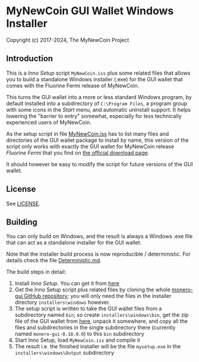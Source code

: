 # MyNewCoin GUI Wallet Windows Installer #

Copyright (c) 2017-2024, The MyNewCoin Project

## Introduction ##

This is a *Inno Setup* script `MyNewCoin.iss` plus some related files
that allows you to build a standalone Windows installer (.exe) for
the GUI wallet that comes with the Fluorine Fermi release of MyNewCoin.

This turns the GUI wallet into a more or less standard Windows program,
by default installed into a subdirectory of `C:\Program Files`, a
program group with some icons in the *Start* menu, and automatic
uninstall support. It helps lowering the "barrier to entry"
somewhat, especially for less technically experienced users of
MyNewCoin.

As the setup script in file [MyNewCoin.iss](MyNewCoin.iss) has to list many
files and directories of the GUI wallet package to install by name,
this version of the script only works with exactly the GUI wallet
for MyNewCoin release *Fluorine Fermi* that you find on
[the official download page](https://getmonero.org/downloads/).

It should however be easy to modify the script for future
versions of the GUI wallet.

## License ##

See [LICENSE](LICENSE).

## Building ##

You can only build on Windows, and the result is always a
Windows .exe file that can act as a standalone installer for the
GUI wallet.

Note that the installer build process is now reproducible / deterministic. For details check the file [Deterministic.md](Deterministic.md).

The build steps in detail:

1. Install *Inno Setup*. You can get it from [here](http://www.jrsoftware.org/isdl.php)
2. Get the Inno Setup script plus related files by cloning the whole [monero-gui GitHub repository](https://github.com/monero-project/monero-gui); you will only need the files in the installer directory `installers\windows` however.
3. The setup script is written to take the GUI wallet files from a subdirectory named `bin`; so create `installers\windows\bin`, get the zip file of the GUI wallet from [here](https://getmonero.org/downloads/), unpack it somewhere, and copy all the files and subdirectories in the single subdirectory there (currently named `monero-gui-0.18.0.0`) to this `bin` subdirectory
4. Start Inno Setup, load `MyNewCoin.iss` and compile it
5. The result i.e. the finished installer will be the file `mysetup.exe` in the `installers\windows\Output` subdirectory 

